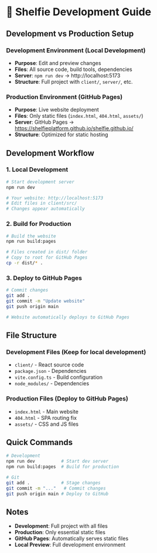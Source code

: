 # 🚀 Shelfie Development Guide

## Development vs Production Setup

### **Development Environment** (Local Development)
- **Purpose**: Edit and preview changes
- **Files**: All source code, build tools, dependencies
- **Server**: `npm run dev` → http://localhost:5173
- **Structure**: Full project with `client/`, `server/`, etc.

### **Production Environment** (GitHub Pages)
- **Purpose**: Live website deployment
- **Files**: Only static files (`index.html`, `404.html`, `assets/`)
- **Server**: GitHub Pages → https://shelfieplatform.github.io/shelfie.github.io/
- **Structure**: Optimized for static hosting

## Development Workflow

### **1. Local Development**
```bash
# Start development server
npm run dev

# Your website: http://localhost:5173
# Edit files in client/src/
# Changes appear automatically
```

### **2. Build for Production**
```bash
# Build the website
npm run build:pages

# Files created in dist/ folder
# Copy to root for GitHub Pages
cp -r dist/* .
```

### **3. Deploy to GitHub Pages**
```bash
# Commit changes
git add .
git commit -m "Update website"
git push origin main

# Website automatically deploys to GitHub Pages
```

## File Structure

### **Development Files** (Keep for local development)
- `client/` - React source code
- `package.json` - Dependencies
- `vite.config.ts` - Build configuration
- `node_modules/` - Dependencies

### **Production Files** (Deploy to GitHub Pages)
- `index.html` - Main website
- `404.html` - SPA routing fix
- `assets/` - CSS and JS files

## Quick Commands

```bash
# Development
npm run dev          # Start dev server
npm run build:pages  # Build for production

# Git
git add .            # Stage changes
git commit -m "..."   # Commit changes
git push origin main # Deploy to GitHub
```

## Notes
- **Development**: Full project with all files
- **Production**: Only essential static files
- **GitHub Pages**: Automatically serves static files
- **Local Preview**: Full development environment
